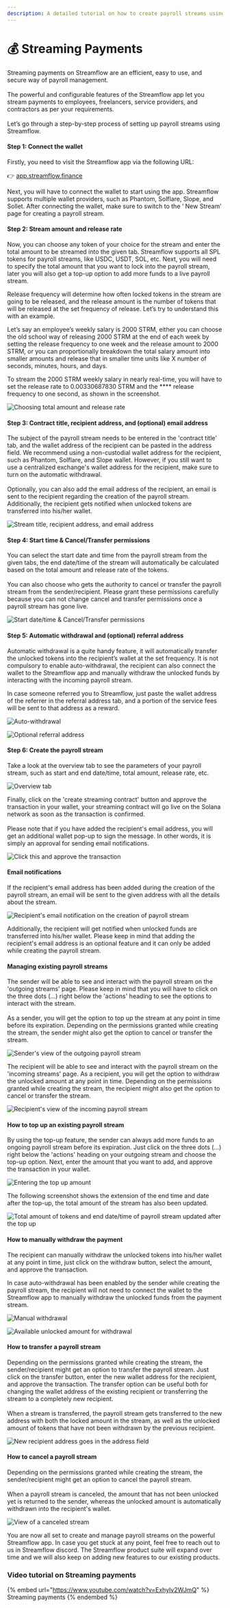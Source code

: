 ```yaml
---
description: A detailed tutorial on how to create payroll streams using Streamflow
---
```


# 💰 Streaming Payments

Streaming payments on Streamflow are an efficient, easy to use, and secure way of payroll management.\
\
The powerful and configurable features of the Streamflow app let you stream payments to employees, freelancers, service providers, and contractors as per your requirements.\
\
Let’s go through a step-by-step process of setting up payroll streams using Streamflow.

#### Step 1: Connect the wallet

Firstly, you need to visit the Streamflow app via the following URL:

👉 [app.streamflow.finance](https://bit.ly/3igHaDj)

Next, you will have to connect the wallet to start using the app. Streamflow supports multiple wallet providers, such as Phantom, Solflare, Slope, and Sollet. After connecting the wallet, make sure to switch to the ‘ New Stream’ page for creating a payroll stream.

#### Step 2: **Stream amount and release rate**

Now, you can choose any token of your choice for the stream and enter the total amount to be streamed into the given tab. Streamflow supports all SPL tokens for payroll streams, like USDC, USDT, SOL, etc. Next, you will need to specify the total amount that you want to lock into the payroll stream, later you will also get a top-up option to add more funds to a live payroll stream.

Release frequency will determine how often locked tokens in the stream are going to be released, and the release amount is the number of tokens that will be released at the set frequency of release. Let’s try to understand this with an example.

Let’s say an employee’s weekly salary is 2000 STRM, either you can choose the old school way of releasing 2000 STRM at the end of each week by setting the release frequency to one week and the release amount to 2000 STRM, or you can proportionally breakdown the total salary amount into smaller amounts and release that in smaller time units like X number of seconds, minutes, hours, and days.

To stream the 2000 STRM weekly salary in nearly real-time, you will have to set the release rate to 0.00330687830 STRM and the **** release frequency to one second, as shown in the screenshot.

![Choosing total amount and release rate](../../.gitbook/assets/0.0033068783068.png)

#### Step 3: Contract title, recipient address, and (optional) email address

The subject of the payroll stream needs to be entered in the 'contract title' tab, and the wallet address of the recipient can be pasted in the address field. We recommend using a non-custodial wallet address for the recipient, such as Phantom, Solflare, and Slope wallet. However, if you still want to use a centralized exchange's wallet address for the recipient, make sure to turn on the automatic withdrawal.\
\
Optionally, you can also add the email address of the recipient, an email is sent to the recipient regarding the creation of the payroll stream. Additionally, the recipient gets notified when unlocked tokens are transferred into his/her wallet.      &#x20;

![Stream title, recipient address, and email address](<../../.gitbook/assets/streaming 2.JPG>)

#### Step 4: Start time & Cancel/Transfer permissions

You can select the start date and time from the payroll stream from the given tabs, the end date/time of the stream will automatically be calculated based on the total amount and release rate of the tokens.\
\
You can also choose who gets the authority to cancel or transfer the payroll stream from the sender/recipient. Please grant these permissions carefully because you can not change cancel and transfer permissions once a payroll stream has gone live.            &#x20;

![Start date/time & Cancel/Transfer permissions](<../../.gitbook/assets/Streaming shot time and persmissions.png>)

#### Step 5: Automatic withdrawal and (optional) referral address

Automatic withdrawal is a quite handy feature, it will automatically transfer the unlocked tokens into the recipient’s wallet at the set frequency. It is not compulsory to enable auto-withdrawal, the recipient can also connect the wallet to the Streamflow app and manually withdraw the unlocked funds by interacting with the incoming payroll stream.

&#x20;In case someone referred you to Streamflow, just paste the wallet address of the referrer in the referral address tab, and a portion of the service fees will be sent to that address as a reward.&#x20;

![Auto-withdrawal](<../../.gitbook/assets/streaming auto withdrawal shot (1).png>)

![Optional referral address](<../../.gitbook/assets/ref address].JPG>)

#### Step 6: Create the payroll stream

Take a look at the overview tab to see the parameters of your payroll stream, such as start and end date/time, total amount, release rate, etc.

![Overview tab](<../../.gitbook/assets/streaming overview.JPG>)

Finally, click on the 'create streaming contract' button and approve the transaction in your wallet, your streaming contract will go live on the Solana network as soon as the transaction is confirmed.\
\
Please note that if you have added the recipient's email address, you will get an additional wallet pop-up to sign the message. In other words, it is simply an approval for sending email notifications.

![Click this and approve the transaction](<../../.gitbook/assets/Screenshot (29).png>)

#### Email notifications

If the recipient's email address has been added during the creation of the payroll stream, an email will be sent to the given address with all the details about the stream.

![Recipient's email notification on the creation of payroll stream](<../../.gitbook/assets/payroll stream email (1).png>)

Additionally, the recipient will get notified when unlocked funds are transferred into his/her wallet. Please keep in mind that adding the recipient's email address is an optional feature and it can only be added while creating the payroll stream.

#### Managing existing payroll streams

The sender will be able to see and interact with the payroll stream on the 'outgoing streams' page. Please keep in mind that you will have to click on the three dots (...) right below the 'actions' heading to see the options to interact with the stream.\
\
As a sender, you will get the option to top up the stream at any point in time before its expiration. Depending on the permissions granted while creating the stream, the sender might also get the option to cancel or transfer the stream.

![Sender's view of the outgoing payroll stream](<../../.gitbook/assets/sender outgoing stream.png>)

The recipient will be able to see and interact with the payroll stream on the 'incoming streams' page. As a recipient, you will get the option to withdraw the unlocked amount at any point in time. Depending on the permissions granted while creating the stream, the recipient might also get the option to cancel or transfer the stream.

![Recipient's view of the incoming payroll stream](<../../.gitbook/assets/rec stream incoming.png>)

#### How to top up an existing payroll stream

By using the top-up feature, the sender can always add more funds to an ongoing payroll stream before its expiration. Just click on the three dots (...) right below the 'actions' heading on your outgoing stream and choose the top-up option. Next, enter the amount that you want to add, and approve the transaction in your wallet.

![Entering the top up amount](<../../.gitbook/assets/top up.png>)

The following screenshot shows the extension of the end time and date after the top-up, the total amount of the stream has also been updated.

![Total amount of tokens and end date/time of payroll stream updated after the top up](<../../.gitbook/assets/after top up.png>)

#### How to manually withdraw the payment

The recipient can manually withdraw the unlocked tokens into his/her wallet at any point in time, just click on the withdraw button, select the amount, and approve the transaction.&#x20;

In case auto-withdrawal has been enabled by the sender while creating the payroll stream, the recipient will not need to connect the wallet to the Streamflow app to manually withdraw the unlocked funds from the payment stream.

![Manual withdrawal](<../../.gitbook/assets/Untitled design (78).png>)

![Available unlocked amount for withdrawal](<../../.gitbook/assets/withdraw (1).png>)

#### How to transfer a payroll stream

Depending on the permissions granted while creating the stream, the sender/recipient might get an option to transfer the payroll stream. Just click on the transfer button, enter the new wallet address for the recipient, and approve the transaction. The transfer option can be useful both for changing the wallet address of the existing recipient or transferring the stream to a completely new recipient.\
\
When a stream is transferred, the payroll stream gets transferred to the new address with both the locked amount in the stream, as well as the unlocked amount of tokens that have not been withdrawn by the previous recipient.

![New recipient address goes in the address field](<../../.gitbook/assets/transfer (2) (2).png>)

#### How to cancel a payroll stream

Depending on the permissions granted while creating the stream, the sender/recipient might get an option to cancel the payroll stream. \
\
When a payroll stream is canceled, the amount that has not been unlocked yet is returned to the sender, whereas the unlocked amount is automatically withdrawn into the recipient's wallet.

![View of a canceled stream
](<../../.gitbook/assets/canceled stream.png>)

You are now all set to create and manage payroll streams on the powerful Streamflow app. In case you get stuck at any point, feel free to reach out to us in Streamflow discord. The Streamflow product suite will expand over time and we will also keep on adding new features to our existing products.

### Video tutorial on Streaming payments

{% embed url="https://www.youtube.com/watch?v=Exhylv2WJmQ" %}
Streaming payments
{% endembed %}

